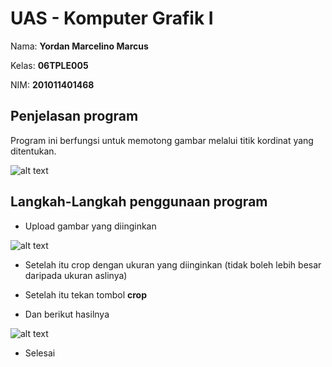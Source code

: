 # UAS - Komputer Grafik I

Nama: **Yordan Marcelino Marcus**

Kelas: **06TPLE005**

NIM: **201011401468**

## Penjelasan program

Program ini berfungsi untuk memotong gambar melalui titik kordinat yang ditentukan.

![alt text](file:///path/to/your/1.png)

## Langkah-Langkah penggunaan program

- Upload gambar yang diinginkan

![alt text](https://i.ibb.co/KwvmTb5/2.png)

- Setelah itu crop dengan ukuran yang diinginkan (tidak boleh lebih besar daripada ukuran aslinya)

- Setelah itu tekan tombol **crop**
- Dan berikut hasilnya

![alt text](https://i.ibb.co/n7908yt/3.png)

- Selesai

